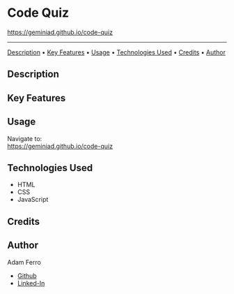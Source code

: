 # Code Quiz

<https://geminiad.github.io/code-quiz>

------------------------------------------------------

<a href="#description">Description</a> •
<a href="#key-features">Key Features</a> •
<a href="#usage">Usage</a> •
<a href="#technologies-used">Technologies Used</a> •
<a href="#credits">Credits</a> •
<a href="#author">Author</a>

## Description

## Key Features

## Usage

Navigate to:   
<https://geminiad.github.io/code-quiz>

## Technologies Used

- HTML
- CSS
- JavaScript

## Credits

## Author

Adam Ferro
- [Github](https://github.com/GeminiAd)
- [Linked-In](https://www.linkedin.com/in/adam-ferro)
